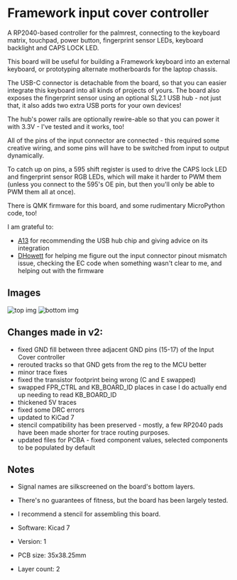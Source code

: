 # Framework input cover controller

A RP2040-based controller for the palmrest, connecting to the keyboard matrix,
touchpad, power button, fingerprint sensor LEDs, keyboard backlight and CAPS LOCK LED.

This board will be useful for building a Framework keyboard into an external keyboard,
or prototyping alternate motherboards for the laptop chassis.

The USB-C connector is detachable from the board, so that you can easier integrate
this keyboard into all kinds of projects of yours.
The board also exposes the fingerprint sensor using an optional SL2.1 USB hub - 
not just that, it also adds two extra USB ports for your own devices!

The hub's power rails are optionally rewire-able so that you can power it with 3.3V - 
I've tested and it works, too!

All of the pins of the input connector are connected - this required some creative
wiring, and some pins will have to be switched from input to output dynamically.

To catch up on pins, a 595 shift register is used to drive the CAPS lock LED
and fingerprint sensor RGB LEDs, which will make it harder to PWM them
(unless you connect to the 595's OE pin, but then you'll only be able to PWM
them all at once).

There is QMK firmware for this board, and some rudimentary MicroPython code, too!

I am grateful to:

- [A13](https://twitter.com/sad_electronics) for recommending the USB hub chip and
giving advice on its integration
- [DHowett](https://www.howett.net/) for helping me figure out the input connector
pinout mismatch issue, checking the EC code when something wasn't clear to me,
and helping out with the firmware

## Images

![top img](https://crimier.github.io/MyKiCad/Laptop%20mods/framework_input_controller/framework_input_brkt_top.png)
![bottom img](https://crimier.github.io/MyKiCad/Laptop%20mods/framework_input_controller/framework_input_brkt_bottom.png)

## Changes made in v2:

- fixed GND fill between three adjacent GND pins (15-17) of the Input Cover controller
- rerouted tracks so that GND gets from the reg to the MCU better
- minor trace fixes
- fixed the transistor footprint being wrong (C and E swapped)
- swapped FPR_CTRL and KB_BOARD_ID places in case I do actually end up needing to read KB_BOARD_ID
- thickened 5V traces
- fixed some DRC errors
- updated to KiCad 7
- stencil compatibility has been preserved - mostly, a few RP2040 pads have been made shorter for trace routing purposes.
- updated files for PCBA - fixed component values, selected components to be populated by default

## Notes

- Signal names are silkscreened on the board's bottom layers.
- There's no guarantees of fitness, but the board has been largely tested.
- I recommend a stencil for assembling this board.

- Software: Kicad 7
- Version: 1
- PCB size: 35x38.25mm
- Layer count: 2
